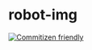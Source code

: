 # robot-img

[![Commitizen friendly](https://img.shields.io/badge/commitizen-friendly-brightgreen.svg)](http://commitizen.github.io/cz-cli/)
